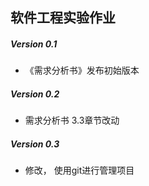 ## 软件工程实验作业
##### Version 0.1
- 《需求分析书》发布初始版本
##### Version 0.2
- 需求分析书 3.3章节改动
##### Version 0.3
- 修改， 使用git进行管理项目